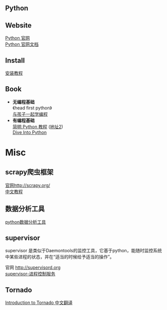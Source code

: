 Python
-----------

## Website
[Python 官网](https://www.python.org/)  
[Python 官网文档](https://www.python.org/doc/)

## Install
[安装教程](https://github.com/jaiminpan/MYWIKI/blob/master/python/install.md)

## Book
* **无编程基础**  
《head first python》  
[与孩子一起学编程](http://book.douban.com/subject/5338024/)
* **有编程基础**  
[简明 Python 教程](http://woodpecker.org.cn/abyteofpython_cn/chinese/index.html) ([地址2](http://itlab.idcquan.com/linux/manual/Python_chinese/))  
[Dive Into Python](http://woodpecker.org.cn/diveintopython/)

# Misc

## scrapy爬虫框架
[官网http://scrapy.org/](http://scrapy.org/)  
[中文教程](http://scrapy-chs.readthedocs.org/zh_CN/0.24/intro/tutorial.html)  

## 数据分析工具
[python数据分析工具](https://github.com/jaiminpan/MYWIKI/edit/master/python/data_science.md)

## supervisor
supervisor 是类似于Daemontools的监控工具，它基于python，能随时监控系统中某些进程的状态，并在“适当的时候给予适当的操作”。

官网 http://supervisord.org  
[supervisor-进程控制服务](http://www.litrin.net/2012/08/02/supervisor-%E8%BF%9B%E7%A8%8B%E6%8E%A7%E5%88%B6%E6%9C%8D%E5%8A%A1/)  

## Tornado
[Introduction to Tornado 中文翻译](https://github.com/alioth310/itt2zh)
